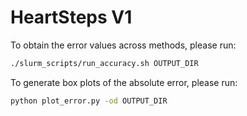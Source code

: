 # HeartSteps V1

To obtain the error values across methods, please run:

```bash
./slurm_scripts/run_accuracy.sh OUTPUT_DIR
```

To generate box plots of the absolute error, please run:

```bash
python plot_error.py -od OUTPUT_DIR
```